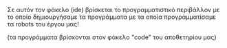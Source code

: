 
Σε αυτόν τον φάκελο (ide) βρίσκεται το προγραμματιστικό περιβάλλον με το οποίο δημιουργήσαμε τα προγράμματα με τα οποία προγραμματίσαμε τα robots του έργου μας!

(τα προγράμματα βρίσκονται στον φάκελο "code" του αποθετηρίου μας)

